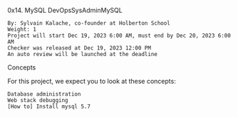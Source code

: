 0x14. MySQL
DevOpsSysAdminMySQL

    By: Sylvain Kalache, co-founder at Holberton School
    Weight: 1
    Project will start Dec 19, 2023 6:00 AM, must end by Dec 20, 2023 6:00 AM
    Checker was released at Dec 19, 2023 12:00 PM
    An auto review will be launched at the deadline

Concepts

For this project, we expect you to look at these concepts:

    Database administration
    Web stack debugging
    [How to] Install mysql 5.7


